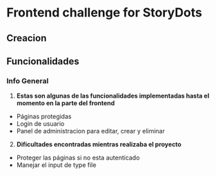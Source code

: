 # Frontend challenge for StoryDots

## Creacion

## Funcionalidades
<a name="general-info"></a>
### Info General
1. **Estas son algunas de las funcionalidades implementadas hasta el momento en la parte del frontend**
* Páginas protegidas
* Login de usuario
* Panel de administracion para editar, crear y eliminar

2. **Dificultades encontradas mientras realizaba el proyecto**
* Proteger las páginas si no esta autenticado
* Manejar el input de type file 
